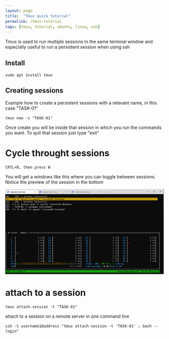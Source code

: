 ```yaml
---
layout: page
title:  "Tmux quick tutorial"
permalink: /tmux-tutorial
tags: [tmux, tutorial, ubuntu, linux, ssh]
---
```


Tmux is used to run multiple sessions in the same terminal window and especially useful to run a persistent session when using ssh

## Install

```shell
sudo apt install tmux
```


## Creating sessions

Example how to create a persistent sessions with a relevant name, in this case "TASK-01"

```shell
tmux new -s "TASK-01"
```

Once create you will be inside that session in which you run the commands you want.
To quit that session just type "exit"

# Cycle throught sessions

```
CRTL+B, then press W
```

You will get a windows like this where you can toggle between sessions.
Notice the preview of the session in the bottom

![tmux](/assets/ubuntu/tmux_select.png)

# attach to a session

```shell
tmux attach-session -t "TASK-01"
```

attach to a session on a remote server in one command line
```shell
ssh -t username1@address "tmux attach-session -t 'TASK-01' ; bash --login"
```

